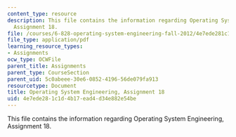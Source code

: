 ```yaml
---
content_type: resource
description: This file contains the information regarding Operating System Engineering,
  Assignment 18.
file: /courses/6-828-operating-system-engineering-fall-2012/4e7ede281c1d4b17ead4d34e882e54be_MIT6_828F12_assignment18.pdf
file_type: application/pdf
learning_resource_types:
- Assignments
ocw_type: OCWFile
parent_title: Assignments
parent_type: CourseSection
parent_uid: 5c0abeee-30e6-0852-4196-56de079fa913
resourcetype: Document
title: Operating System Engineering, Assignment 18
uid: 4e7ede28-1c1d-4b17-ead4-d34e882e54be
---
```

This file contains the information regarding Operating System Engineering, Assignment 18.

